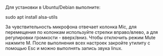 
Для установки в Ubuntu/Debian выполните:

sudo apt install alsa-utils

За чувствительность микрофона отвечает колонка Mic, для перемещения по колонкам используйте стрелки вправо/влево, а для регулировки громкости - вверх/вниз. Чтобы отключить режим Mute нажмите M. После выполнения всех настроек закройте утилиту с помощью Esc и можно выполнять запись звука linux.

